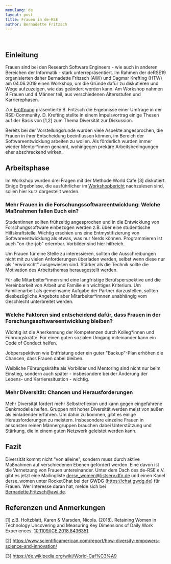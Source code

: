 ```yaml
---
menulang: de
layout: post
title: Frauen in de-RSE
author: Bernadette Fritzsch
---
```


 

Einleitung
----------

Frauen sind bei den Research Software Engineers - wie auch in anderen
Bereichen der Informatik - stark unterrepräsentiert. Im Rahmen der deRSE19
organisierten daher Bernadette Fritzsch (AWI) und Dagmar Krefting (HTW) am
04.06.2019 einen Workshop, um die Gründe dafür zu diskutieren und Wege
aufzuzeigen, wie das geändert werden kann. Am Workshop nahmen 9 Frauen und 4
Männer teil, aus verschiedenen Altersstufen und Karrierephasen.

Zur [Eröffnung](https://www.de-rse.org/de/conf2019/talk/XAMSLD/open-bf.pdf)
präsentierte B. Fritzsch die Ergebnisse einer Umfrage in der RSE-Community. D.
Krefting stellte in einem Impulsvortrag einige Thesen auf der Basis von [1,2]
zum Thema Diversität zur Diskussion.

Bereits bei der Vorstellungsrunde wurden viele Aspekte angesprochen, die Frauen
in ihrer Entscheidung beeinflussen können, im Bereich der Softwareentwicklung
arbeiten zu wollen. Als förderlich wurden immer wieder Mentor\*innen genannt,
wohingegen prekäre Arbeitsbedingungen eher abschreckend wirken.

Arbeitsphase
------------

Im Workshop wurden drei Fragen mit der Methode World Cafe [3] diskutiert. Einige
Ergebnisse, die ausführlicher im
[Workshopbericht](https://www.de-rse.org/de/conf2019/talk/XAMSLD/deRSE19-WS-Frauen-report.pdf)
nachzulesen sind, sollen hier kurz dargestellt werden.

### Mehr Frauen in die Forschungssoftwareentwicklung: Welche Maßnahmen fallen Euch ein?

Studentinnen sollten frühzeitig angesprochen und in die Entwicklung von
Forschungssoftware einbezogen werden z.B. über eine studentische
Hilfskraftstelle. Wichtig erschien uns eine Entmystifizierung von
Softwareentwicklung als etwas, was nur Nerds können. Programmieren ist auch
"on-the-job" erlernbar. Vorbilder sind hier hilfreich.

Um Frauen für eine Stelle zu interessieren, sollten die Ausschreibungen nicht
mit zu vielen Anforderungen überladen werden, selbst wenn diese nur als
"erwünscht" ausgewiesen sind. Stärker als die Technik sollte die Motivation des
Arbeitsthemas herausgestellt werden.

Für alle Mitarbeiter\*innen sind eine langfristige Berufsperspektive und die
Vereinbarkeit von Arbeit und Familie ein wichtiges Kriterium. Um Familienarbeit
als gemeinsame Aufgabe der Partner darzustellen, sollten diesbezügliche Angebote
aber Mitarbeiter\*innnen unabhängig vom Geschlecht unterbreitet werden.

### Welche Faktoren sind entscheidend dafür, dass Frauen in der Forschungssoftwareentwicklung bleiben?

Wichtig ist die Anerkennung der Kompetenzen durch Kolleg\*innen und
Führungskräfte. Für einen guten sozialen Umgang miteinander kann ein Code of
Conduct helfen.

Jobperspektiven wie Entfristung oder ein guter "Backup"-Plan erhöhen die
Chancen, dass Frauen dabei bleiben.

Weibliche Führungskräfte als Vorbilder und Mentoring sind nicht nur beim
Einstieg, sondern auch später - insbesondere bei der Änderung der Lebens- und
Karrieresituation - wichtig.

### Mehr Diversität: Chancen und Herausforderungen

Mehr Diversität fördert mehr Selbstreflexion und kann gegen eingefahrene
Denkmodelle helfen. Gruppen mit hoher Diversität werden meist von außen als
einladender erfahren. Um dahin zu kommen, gibt es einige Herausforderungen zu
meistern. Insbesondere einzelne Frauen in ansonsten reinen Männergruppen
brauchen dabei Unterstützung und Stärkung, die in einem guten Netzwerk geleistet
werden kann.

Fazit
-----

Diversität kommt nicht "von alleine", sondern muss durch aktive Maßnahmen auf
verschiedenen Ebenen gefördert werden. Eine davon ist die Vernetzung von Frauen
untereinander. Unter dem Dach des de-RSE e.V. gibt es jetzt eine Mailingliste 
derse_women@listserv.dfn.de und
einen Kanel derse_women unter RocketChat bei der GWDG (https://chat.gwdg.de) für Frauen. 
Wer Interesse daran hat, melde sich bei Bernadette.Fritzsch@awi.de.

Referenzen und Anmerkungen
--------------------------

[1] z.B. Holtzblatt, Karen & Marsden, Nicola. (2018). Retaining Women in
Technology Uncovering and Measuring Key Dimensions of Daily Work Experiences.
[10.1109/ICE.2018.8436351](https://doi.org/10.1109/ICE.2018.8436351).

[2]
https://www.scientificamerican.com/report/how-diversity-empowers-science-and-innovation/

[3] https://de.wikipedia.org/wiki/World-Caf%C3%A9
